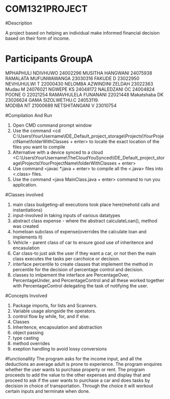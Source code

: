 # COM1321PROJECT

#Description

A project based on helping an individual make informed financial decision based on their form of income.

# Participants GroupA
MPHAPHULI NDIVHUWO 24002296
MUSITHA HANGWANI  24075938
RAMALATA MUFUNWAWANGA 23030316
FAKUDE D 23022950
NEVHUHULWI T 22000430
NELOMBA AZWINDINI ZELDAH 23022363
Mudau M 24076021
NGWEPE KS 24048172
NALEDZANI OC 24004824
POONE O 22021254
RAMAVHULELA FUNANANI 22021448 
Makatshaba DK 23026624
GAMA SIZOLWETHU.C 24053119.                                      
MODIBA NT 21000689
NETSHITANGANI V 23010754

#Compilation And Run
1. Open CMD command prompt window 
2. Use the command <cd C:\Users\YourUsername\IDE_Default_project_storage\Projects\YourProjectName\folderWithClasses + enter> to locate the exact location of the files you want to compile
3. Alternative with a device synced to a cloud <C:\Users\YourUsername\TheCloudYouSynced\IDE_Default_project_storage\Projects\YourProjectName\folderWithClasses + enter>
4. Use command <javac *.java + enter> to compile all the <.java> files into <.class> files.
5. Use the command <java MainClass.java + enter> command to run you application.

#Classes involved
1. main class budgeting-all executions took place here(mehotd calls and instantiations)
2. input-involved in taking inputs of various datatypes
3. abstract class expense - where the abstract calculateLoan(), method was created
4. homeloan subclass of expense(overrides the calculate loan and implements it)
5. Vehicle - parent class of car to ensure good use of inheritence and encasulation
6. Car class-to just ask the user if they want a car, or not then the main class executes the tasks per carchoice or decision.
7. interface percentile to create classes that implement the method in percentile for the decision of percentage control and decision.
8. classes to imlpement the interface are PercentageOver, PercentageUnder, and PercentageControl and all these worked together with PercentageControl delegating the task of notifying the user.
   
#Concepts Involved
1. Package imports, for lists and Scanners.
2. Variable usage alongside the operators.
3. control flow by while, for, and if else.
4. Classes
5. Inheritence, encapsulation and abstraction
6. object passing
7. type casting
8. method overrides
9. exeption handling to avoid lossy conversions

#functionallity
The program asks for the income input, and all the deductions an average adult is prone to experience.
The program enquires whether the user wants to purchase property or rent.
The program proceeds to add the value to the other expenses and display that and proceed to ask if the user wants to purchase a car and does tasks by decision in choice of transportation.
Through the choice it will workout certain inputs and terminate when done.
